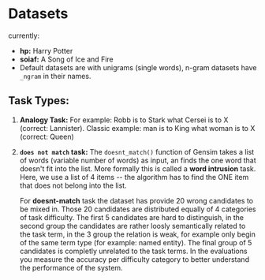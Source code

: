
# Datasets

currently: 
* **hp:** Harry Potter
* **soiaf:** A Song of Ice and Fire
* Default datasets are with unigrams (single words), n-gram datasets have `_ngram` in their names.

## Task Types:
1. **Analogy Task:** 
    For example: Robb is to Stark what Cersei is to X (correct: Lannister).
    Classic example: man is to King what woman is to X (correct: Queen)


2. **`does not match` task:**
    The `doesnt_match()` function of Gensim takes a list of words (variable number of words) as input, an finds the one word that doesn't fit into the list.
    More formally this is called a **word intrusion** task.
    Here, we use a list of 4 items -- the algorithm has to find the ONE item that does not belong into the list.

    For **doesnt-match** task the dataset has provide 20 wrong candidates to be mixed in.
    Those 20 candidates are distributed equally of 4 categories of task difficulty. The first 5 candidates are
    hard to distinguish, in the second group the candidates are rather loosly semantically related to the task term,
    in the 3 group the relation is weak, for example only begin of the same term type (for example: named entity).
    The final group of 5 candidates is completly unrelated to the task terms.
    In the evaluations you measure the accuracy per difficulty category to better understand the performance
    of the system.

